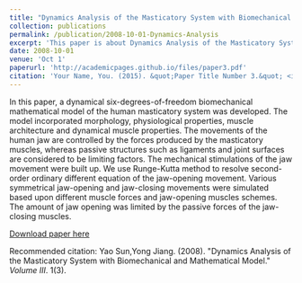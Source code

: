 ```yaml
---
title: "Dynamics Analysis of the Masticatory System with Biomechanical and Mathematical Model"
collection: publications
permalink: /publication/2008-10-01-Dynamics-Analysis
excerpt: 'This paper is about Dynamics Analysis of the Masticatory System with Biomechanical and Mathematical Model.'
date: 2008-10-01
venue: 'Oct 1'
paperurl: 'http://academicpages.github.io/files/paper3.pdf'
citation: 'Your Name, You. (2015). &quot;Paper Title Number 3.&quot; <i>Journal 1</i>. 1(3).'
---
```

In this paper, a dynamical six-degrees-of-freedom biomechanical mathematical model of the human masticatory system was developed. The model incorporated morphology, physiological properties, muscle architecture and dynamical muscle properties. The movements of the human jaw are controlled by the forces produced by the masticatory muscles, whereas passive structures such as ligaments and joint surfaces are considered to be limiting factors. The mechanical stimulations of the jaw movement were built up. We use Runge-Kutta method to resolve second-order ordinary different equation of the jaw-opening movement. Various symmetrical jaw-opening and jaw-closing movements were simulated based upon different muscle forces and jaw-opening muscles schemes. The amount of jaw opening was limited by the passive forces of the jaw-closing muscles.

[Download paper here](http://academicpages.github.io/files/paper3.pdf)

Recommended citation: Yao Sun,Yong Jiang. (2008). "Dynamics Analysis of the Masticatory System with Biomechanical and Mathematical Model." <i>Volume III</i>. 1(3).
